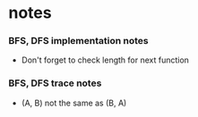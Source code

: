 # notes

### BFS, DFS implementation notes
- Don't forget to check length for next function

### BFS, DFS trace notes
- (A, B) not the same as (B, A)
